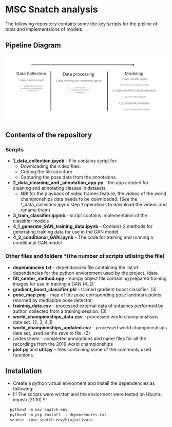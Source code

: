 # MSC Snatch analysis

The following repository contains some the key scripts for the pipline of tools and implementaions of models.
## Pipeline Diagram

![alt text](https://github.com/BubblesIsMyName/MSc-snatch-analysis/blob/main/pipeline.png?raw=true)

## Contents of the repository
### Scripts
 - **1_data_collection.ipynb** - File contains script for:
   - Downloading the video files.
   - Creting the file structure.
   - Capturing the pose data from the annotaions.
 - **2_data_cleaning_and _annotation_app.py** - the app created for cleaning and annotating classes in datasets.
    - NB! for the playback of video frames feature, the videos of the world championships data needs to be downloaded. (See the 1_data_collection.ipynb step 1 operations to download the videos and rename them)
 - **3_train_classifier.ipymb** - script contains implementaion of the classifier models
 - **4_1_generate_GAN_training_data.ipynb** - Contains 2 methods for generating training data for use in the GAN model.
 - **4_2_conditional_GAN.ipynb** - The code for training and running a conditional GAN model.


### Other files and folders *(the number of scripts utlising the file)
 - **dependancies.txt** - dependancies file containing the list of dependancies for the python envioroment used by the project.
/data
 - **filt_center_method.npy** - numpy object file containing prepared training images for use in training a GAN (4_2)
 - **gradient_boost_classifier.pkl** - trained gradient boost classifier. (3)
 - **pose_map.png** - map of the pose corrsponding pose landmark points returned by mediapipe pose detector.
 - **training_data.csv** - processed external data of sntaches performed by author, collected from a training session. (3)
 - **world_championships_data.csv** - processed world championshsips data set. (2, 3, 4_1)
 - **world_championships_updated.csv** - processed world championshsips data set, used as the save to file. (2)
 - /videos/men - completed annotations and name files for all the recordings from the 2019 world championships
  - **plot.py** and **util.py** - files containing some of the commonly used functions.


 ## Installation

  - Create a python virtual enviorment and install the dependencies as following:
  - !!! The scripts were written and the enviorment were tested on Ubuntu impish (21.10) !!!

 ```
   python3 -m msc-snatch-env 
   python3 -m pip install -r dependencies.txt
   source ./msc-snatch-env/bin/activate
 ```

